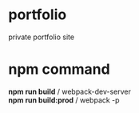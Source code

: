 # portfolio
private portfolio site

# npm command
<b>npm run build</b> / webpack-dev-server<br>
<b>npm run build:prod</b> / webpack -p
